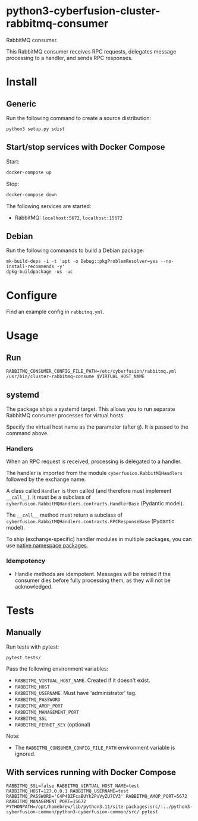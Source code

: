 # python3-cyberfusion-cluster-rabbitmq-consumer

RabbitMQ consumer.

This RabbitMQ consumer receives RPC requests, delegates message processing to a handler, and sends RPC responses.

# Install

## Generic

Run the following command to create a source distribution:

    python3 setup.py sdist

## Start/stop services with Docker Compose

Start:

```bash
docker-compose up
```

Stop:

```bash
docker-compose down
```

The following services are started:

* RabbitMQ: `localhost:5672`, `localhost:15672`

## Debian

Run the following commands to build a Debian package:

    mk-build-deps -i -t 'apt -o Debug::pkgProblemResolver=yes --no-install-recommends -y'
    dpkg-buildpackage -us -uc

# Configure

Find an example config in `rabbitmq.yml`.

# Usage

## Run

    RABBITMQ_CONSUMER_CONFIG_FILE_PATH=/etc/cyberfusion/rabbitmq.yml /usr/bin/cluster-rabbitmq-consume $VIRTUAL_HOST_NAME

## systemd

The package ships a systemd target. This allows you to run separate RabbitMQ consumer processes for virtual hosts.

Specify the virtual host name as the parameter (after `@`). It is passed to the command above.

### Handlers

When an RPC request is received, processing is delegated to a handler.

The handler is imported from the module `cyberfusion.RabbitMQHandlers` followed by the exchange name.

A class called `Handler` is then called (and therefore must implement `__call__`). It must be a subclass of `cyberfusion.RabbitMQHandlers.contracts.HandlerBase` (Pydantic model).

The `__call__` method must return a subclass of `cyberfusion.RabbitMQHandlers.contracts.RPCResponseBase` (Pydantic model).

To ship (exchange-specific) handler modules in multiple packages, you can use [native namespace packages](https://packaging.python.org/en/latest/guides/packaging-namespace-packages/#native-namespace-packages).

### Idempotency

* Handle methods are idempotent. Messages will be retried if the consumer dies before fully processing them, as they will not be acknowledged.

# Tests

## Manually

Run tests with pytest:

    pytest tests/

Pass the following environment variables:

* `RABBITMQ_VIRTUAL_HOST_NAME`. Created if it doesn't exist.
* `RABBITMQ_HOST`
* `RABBITMQ_USERNAME`. Must have 'administrator' tag.
* `RABBITMQ_PASSWORD`
* `RABBITMQ_AMQP_PORT`
* `RABBITMQ_MANAGEMENT_PORT`
* `RABBITMQ_SSL`
* `RABBITMQ_FERNET_KEY` (optional)

Note:

- The `RABBITMQ_CONSUMER_CONFIG_FILE_PATH` environment variable is ignored.

## With services running with Docker Compose

    RABBITMQ_SSL=false RABBITMQ_VIRTUAL_HOST_NAME=test RABBITMQ_HOST=127.0.0.1 RABBITMQ_USERNAME=test RABBITMQ_PASSWORD='C4P4BZFcaBUYk2PvVyZU7CV3' RABBITMQ_AMQP_PORT=5672 RABBITMQ_MANAGEMENT_PORT=15672 PYTHONPATH=/opt/homebrew/lib/python3.11/site-packages:src/:../python3-cyberfusion-common/python3-cyberfusion-common/src/ pytest
